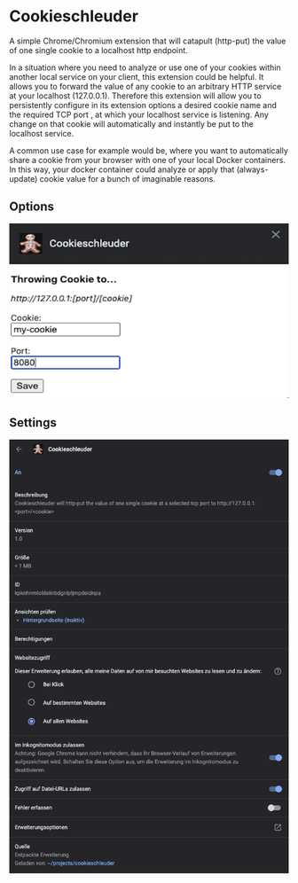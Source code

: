 # Cookieschleuder
A simple Chrome/Chromium extension that will catapult (http-put) the value of one single cookie to a localhost http endpoint.

In a situation where you need to analyze or use one of your cookies within another local service on your client, this extension could be helpful. It allows you to forward the value of any cookie to an arbitrary HTTP service at your localhost (127.0.0.1). Therefore this extension will allow you to persistently configure in its extension options a desired cookie name and the required TCP port , at which your localhost service is listening. Any change on that cookie will automatically and instantly be put to the localhost service.

A common use case for example would be, where you want to automatically share a cookie from your browser with one of your local Docker containers. In this way, your docker container could analyze or apply that (always-update) cookie value for a bunch of imaginable reasons.

## Options
![Alt text](images/screenshot.png?raw=true "Screenshot")

## Settings
![Alt text](images/settings.png?raw=true "Settings")
